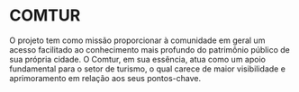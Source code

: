 # COMTUR
O projeto tem como missão proporcionar à comunidade em geral um acesso facilitado ao conhecimento mais profundo do patrimônio público de sua própria cidade. O Comtur, em sua essência, atua como um apoio fundamental para o setor de turismo, o qual carece de maior visibilidade e aprimoramento em relação aos seus pontos-chave.

